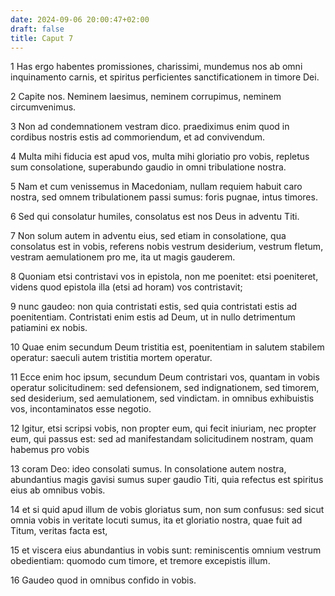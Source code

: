 ```yaml
---
date: 2024-09-06 20:00:47+02:00
draft: false
title: Caput 7
---
```





1 Has ergo habentes promissiones, charissimi, mundemus nos ab omni inquinamento carnis, et spiritus perficientes sanctificationem in timore Dei.

2 Capite nos. Neminem laesimus, neminem corrupimus, neminem circumvenimus.

3 Non ad condemnationem vestram dico. praediximus enim quod in cordibus nostris estis ad commoriendum, et ad convivendum.

4 Multa mihi fiducia est apud vos, multa mihi gloriatio pro vobis, repletus sum consolatione, superabundo gaudio in omni tribulatione nostra.

5 Nam et cum venissemus in Macedoniam, nullam requiem habuit caro nostra, sed omnem tribulationem passi sumus: foris pugnae, intus timores.

6 Sed qui consolatur humiles, consolatus est nos Deus in adventu Titi.

7 Non solum autem in adventu eius, sed etiam in consolatione, qua consolatus est in vobis, referens nobis vestrum desiderium, vestrum fletum, vestram aemulationem pro me, ita ut magis gauderem.

8 Quoniam etsi contristavi vos in epistola, non me poenitet: etsi poeniteret, videns quod epistola illa (etsi ad horam) vos contristavit;

9 nunc gaudeo: non quia contristati estis, sed quia contristati estis ad poenitentiam. Contristati enim estis ad Deum, ut in nullo detrimentum patiamini ex nobis.

10 Quae enim secundum Deum tristitia est, poenitentiam in salutem stabilem operatur: saeculi autem tristitia mortem operatur.

11 Ecce enim hoc ipsum, secundum Deum contristari vos, quantam in vobis operatur solicitudinem: sed defensionem, sed indignationem, sed timorem, sed desiderium, sed aemulationem, sed vindictam. in omnibus exhibuistis vos, incontaminatos esse negotio.

12 Igitur, etsi scripsi vobis, non propter eum, qui fecit iniuriam, nec propter eum, qui passus est: sed ad manifestandam solicitudinem nostram, quam habemus pro vobis

13 coram Deo: ideo consolati sumus. In consolatione autem nostra, abundantius magis gavisi sumus super gaudio Titi, quia refectus est spiritus eius ab omnibus vobis.

14 et si quid apud illum de vobis gloriatus sum, non sum confusus: sed sicut omnia vobis in veritate locuti sumus, ita et gloriatio nostra, quae fuit ad Titum, veritas facta est,

15 et viscera eius abundantius in vobis sunt: reminiscentis omnium vestrum obedientiam: quomodo cum timore, et tremore excepistis illum.

16 Gaudeo quod in omnibus confido in vobis.

